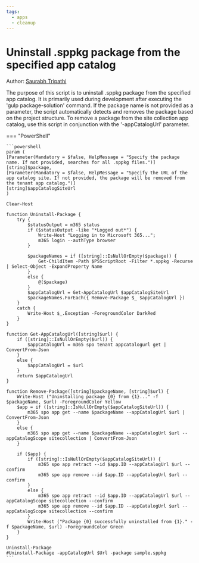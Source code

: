 ```yaml
---
tags:
  - apps
  - cleanup
---
```


# Uninstall .sppkg package from the specified app catalog

Author: [Saurabh Tripathi](https://github.com/saurabh7019)

The purpose of this script is to uninstall .sppkg package from the specified app catalog. It is primarily used during development after executing the 'gulp package-solution' command. If the package name is not provided as a parameter, the script automatically detects and removes the package based on the project structure. To remove a package from the site collection app catalog, use this script in conjunction with the '-appCatalogUrl' parameter.

=== "PowerShell"

    ```powershell
    param (
    [Parameter(Mandatory = $false, HelpMessage = "Specify the package name. If not provided, searches for all .sppkg files.")]
    [string]$package,
    [Parameter(Mandatory = $false, HelpMessage = "Specify the URL of the app catalog site. If not provided, the package will be removed from the tenant app catalog.")]
    [string]$appCatalogSiteUrl
    )

    Clear-Host

    function Uninstall-Package {
        try {
            $statusOutput = m365 status
            if ($statusOutput -like "*Logged out*") {
                Write-Host "Logging in to Microsoft 365...";
                m365 login --authType browser
            }

            $packageNames = if ([string]::IsNullOrEmpty($package)) {
                Get-ChildItem -Path $PSScriptRoot -Filter *.sppkg -Recurse | Select-Object -ExpandProperty Name
            }
            else {
                @($package)
            }
            $appCatalogUrl = Get-AppCatalogUrl $appCatalogSiteUrl
            $packageNames.ForEach({ Remove-Package $_ $appCatalogUrl })
        }
        catch {
            Write-Host $_.Exception -ForegroundColor DarkRed
        }
    }

    function Get-AppCatalogUrl([string]$url) {
        if ([string]::IsNullOrEmpty($url)) {
            $appCatalogUrl = m365 spo tenant appcatalogurl get | ConvertFrom-Json
        }
        else {
            $appCatalogUrl = $url
        }
        return $appCatalogUrl
    }

    function Remove-Package([string]$packageName, [string]$url) {
        Write-Host ("Uninstalling package {0} from {1}..." -f $packageName, $url) -ForegroundColor Yellow
        $app = if ([string]::IsNullOrEmpty($appCatalogSiteUrl)) {
            m365 spo app get --name $packageName --appCatalogUrl $url | ConvertFrom-Json
        }
        else {
            m365 spo app get --name $packageName --appCatalogUrl $url --appCatalogScope sitecollection | ConvertFrom-Json
        }

        if ($app) {
            if ([string]::IsNullOrEmpty($appCatalogSiteUrl)) {
                m365 spo app retract --id $app.ID --appCatalogUrl $url --confirm
                m365 spo app remove --id $app.ID --appCatalogUrl $url --confirm
            }
            else {
                m365 spo app retract --id $app.ID --appCatalogUrl $url --appCatalogScope sitecollection --confirm
                m365 spo app remove --id $app.ID --appCatalogUrl $url --appCatalogScope sitecollection --confirm
            }
            Write-Host ("Package {0} successfully uninstalled from {1}." -f $packageName, $url) -ForegroundColor Green
        }
    }

    Uninstall-Package
    #Uninstall-Package -appCatalogUrl $Url -package sample.sppkg
    ```
